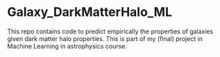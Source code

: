 # Galaxy_DarkMatterHalo_ML
This repo contains code to predict empirically the properties of galaxies given dark matter halo properties. This is part of my (final) project in Machine Learning in astrophysics course.

